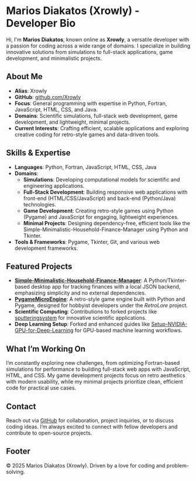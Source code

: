 # Marios Diakatos (Xrowly) - Developer Bio

Hi, I'm **Marios Diakatos**, known online as **Xrowly**, a versatile developer with a passion for coding across a wide range of domains. I specialize in building innovative solutions from simulations to full-stack applications, game development, and minimalistic projects.

## About Me

- **Alias**: Xrowly
- **GitHub**: [github.com/Xrowly](https://github.com/Xrowly)
- **Focus**: General programming with expertise in Python, Fortran, JavaScript, HTML, CSS, and Java.
- **Domains**: Scientific simulations, full-stack web development, game development, and lightweight, minimal projects.
- **Current Interests**: Crafting efficient, scalable applications and exploring creative coding for retro-style games and data-driven tools.

## Skills & Expertise

- **Languages**: Python, Fortran, JavaScript, HTML, CSS, Java
- **Domains**:
  - **Simulations**: Developing computational models for scientific and engineering applications.
  - **Full-Stack Development**: Building responsive web applications with front-end (HTML/CSS/JavaScript) and back-end (Python/Java) technologies.
  - **Game Development**: Creating retro-style games using Python (Pygame) and JavaScript for engaging, lightweight experiences.
  - **Minimal Projects**: Designing dependency-free, efficient tools like the Simple-Minimalistic-Household-Finance-Manager using Python and Tkinter.
- **Tools & Frameworks**: Pygame, Tkinter, Git, and various web development frameworks.

## Featured Projects

- **[Simple-Minimalistic-Household-Finance-Manager](https://github.com/Xrowly/Simple-Minimalistic-Household-Finance-Manager)**: A Python/Tkinter-based desktop app for tracking finances with a local JSON backend, emphasizing simplicity and no external dependencies.
- **[PygameMicroEngine](https://github.com/Xrowly/PygameMicroEngine)**: A retro-style game engine built with Python and Pygame, designed for hobbyist developers under the *RetroLore* project.
- **Scientific Computing**: Contributions to forked projects like [sputteringsystem](https://github.com/Xrowly/sputteringsystem) for innovative scientific applications.
- **Deep Learning Setup**: Forked and enhanced guides like [Setup-NVIDIA-GPU-for-Deep-Learning](https://github.com/Xrowly/Setup-NVIDIA-GPU-for-Deep-Learning) for GPU-based machine learning workflows.

## What I’m Working On

I’m constantly exploring new challenges, from optimizing Fortran-based simulations for performance to building full-stack web apps with JavaScript, HTML, and CSS. My game development projects focus on retro aesthetics with modern usability, while my minimal projects prioritize clean, efficient code for practical use cases.

## Contact

Reach out via [GitHub](https://github.com/Xrowly) for collaboration, project inquiries, or to discuss coding ideas. I’m always excited to connect with fellow developers and contribute to open-source projects.

## Footer

&copy; 2025 Marios Diakatos (Xrowly). Driven by a love for coding and problem-solving.
